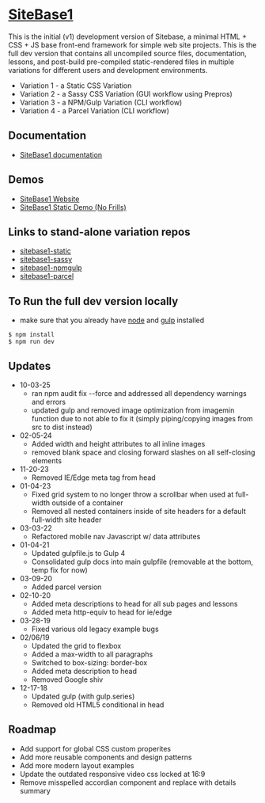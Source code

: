 # [SiteBase1](https://kccnma.github.io/sitebase/ "SiteBase1 Demo")

This is the initial (v1) development version of Sitebase, a minimal HTML + CSS + JS base front-end framework for simple web site projects. This is the full dev version that contains all uncompiled source files, documentation, lessons, and post-build pre-compiled static-rendered files in multiple variations for different users and development environments.

- Variation 1 - a Static CSS Variation
- Variation 2 - a Sassy CSS Variation (GUI workflow using Prepros)
- Variation 3 - a NPM/Gulp Variation (CLI workflow)
- Variation 4 - a Parcel Variation (CLI workflow)

## Documentation
- [SiteBase1 documentation](https://kccnma.github.io/sitebase/documentation.html "SiteBase Docs (incomplete)")

## Demos

- [SiteBase1 Website](https://kccnma.github.io/sitebase/ "SiteBase Website")
- [SiteBase1 Static Demo (No Frills)](https://kccnma.github.io/sitebase/variations/sitebase1/ "SiteBase Static Demo (No Frills)")

## Links to stand-alone variation repos

- [sitebase1-static](https://github.com/kccnma/sitebase1-static)
- [sitebase1-sassy](https://github.com/kccnma/sitebase1-sassy)
- [sitebase1-npmgulp](https://github.com/kccnma/sitebase1-npmgulp)
- [sitebase1-parcel](https://github.com/kccnma/sitebase1-parcel)

## To Run the full dev version locally
- make sure that you already have [node](https://nodejs.org/en/) and [gulp](https://gulpjs.com/) installed
```
$ npm install
$ npm run dev
```

## Updates
- 10-03-25
  - ran npm audit fix --force and addressed all dependency warnings and errors
  - updated gulp and removed image optimization from imagemin function due to not able to fix it (simply piping/copying images from src to dist instead)
- 02-05-24
  - Added width and height attributes to all inline images
  - removed blank space and closing forward slashes on all self-closing elements
- 11-20-23
  - Removed IE/Edge meta tag from head
- 01-04-23
  - Fixed grid system to no longer throw a scrollbar when used at full-width outside of a container
  - Removed all nested containers inside of site headers for a default full-width site header
- 03-03-22
  - Refactored mobile nav Javascript w/ data attributes
- 01-04-21
  - Updated gulpfile.js to Gulp 4
  - Consolidated gulp docs into main gulpfile (removable at the bottom, temp fix for now)
- 03-09-20
  - Added parcel version
- 02-10-20
  - Added meta descriptions to head for all sub pages and lessons
  - Added meta http-equiv to head for ie/edge
- 03-28-19
  - Fixed various old legacy example bugs
- 02/06/19
  - Updated the grid to flexbox
  - Added a max-width to all paragraphs
  - Switched to box-sizing: border-box
  - Added meta description to head
  - Removed Google shiv
- 12-17-18
  - Updated gulp (with gulp.series)
  - Removed old HTML5 conditional in head

## Roadmap
- Add support for global CSS custom properites
- Add more reusable components and design patterns
- Add more modern layout examples
- Update the outdated responsive video css locked at 16:9
- Remove misspelled accordian component and replace with details summary
